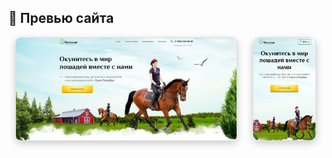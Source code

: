 ## 📸 Превью сайта

<p align="center">
  <img 
    src="screenshots/desktop.png" 
    alt="Десктопная версия" 
    width="70%" 
    style="border: 1px solid #ddd; border-radius: 8px; box-shadow: 0 4px 12px rgba(0,0,0,0.2); margin-right: 20px;"
  />
  <img 
    src="screenshots/mobile.png" 
    alt="Мобильная версия" 
    width="20%" 
    style="border: 1px solid #ddd; border-radius: 12px; box-shadow: 0 4px 12px rgba(0,0,0,0.2);"
  />
</p>

